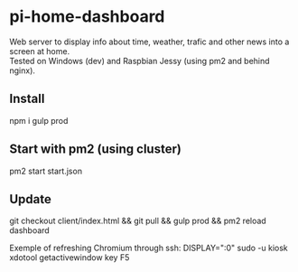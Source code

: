 # pi-home-dashboard

Web server to display info about time, weather, trafic and other news into a screen at home.  
Tested on Windows (dev) and Raspbian Jessy (using pm2 and behind nginx).  

## Install

npm i
gulp prod

## Start with pm2 (using cluster)

pm2 start start.json

## Update

git checkout client/index.html && git pull && gulp prod && pm2 reload dashboard

Exemple of refreshing Chromium through ssh: DISPLAY=":0" sudo -u kiosk xdotool getactivewindow key F5
